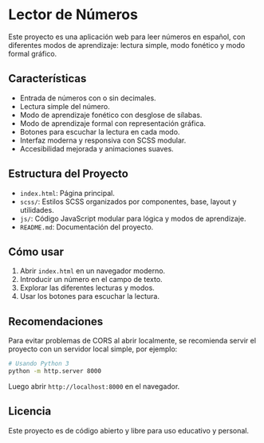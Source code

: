 # Lector de Números

Este proyecto es una aplicación web para leer números en español, con diferentes modos de aprendizaje: lectura simple, modo fonético y modo formal gráfico.

## Características

- Entrada de números con o sin decimales.
- Lectura simple del número.
- Modo de aprendizaje fonético con desglose de sílabas.
- Modo de aprendizaje formal con representación gráfica.
- Botones para escuchar la lectura en cada modo.
- Interfaz moderna y responsiva con SCSS modular.
- Accesibilidad mejorada y animaciones suaves.

## Estructura del Proyecto

- `index.html`: Página principal.
- `scss/`: Estilos SCSS organizados por componentes, base, layout y utilidades.
- `js/`: Código JavaScript modular para lógica y modos de aprendizaje.
- `README.md`: Documentación del proyecto.

## Cómo usar

1. Abrir `index.html` en un navegador moderno.
2. Introducir un número en el campo de texto.
3. Explorar las diferentes lecturas y modos.
4. Usar los botones para escuchar la lectura.

## Recomendaciones

Para evitar problemas de CORS al abrir localmente, se recomienda servir el proyecto con un servidor local simple, por ejemplo:

```bash
# Usando Python 3
python -m http.server 8000
```

Luego abrir `http://localhost:8000` en el navegador.

## Licencia

Este proyecto es de código abierto y libre para uso educativo y personal.
